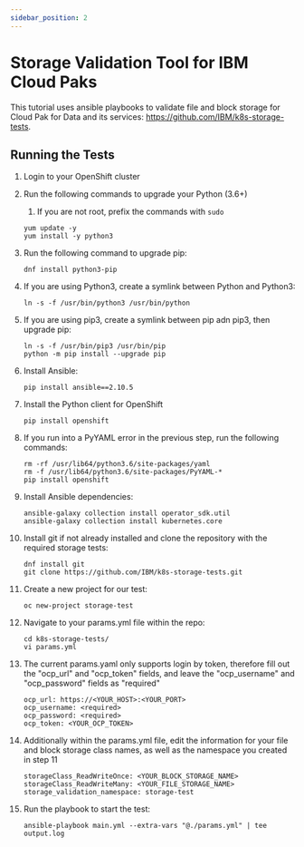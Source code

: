 ```yaml
---
sidebar_position: 2
---
```


# Storage Validation Tool for IBM Cloud Paks

This tutorial uses ansible playbooks to validate file and block storage for Cloud Pak for Data and its services: <https://github.com/IBM/k8s-storage-tests>.

## Running the Tests

1. Login to your OpenShift cluster

2. Run the following commands to upgrade your Python (3.6+)
   1. If you are not root, prefix the commands with `sudo`

   ```shell
   yum update -y
   yum install -y python3
   ```

3. Run the following command to upgrade pip:

   ```shell
   dnf install python3-pip
   ```

4. If you are using Python3, create a symlink between Python and Python3:

   ```shell
   ln -s -f /usr/bin/python3 /usr/bin/python
   ```

5. If you are using pip3, create a symlink between pip adn pip3, then upgrade pip:

   ```shell
   ln -s -f /usr/bin/pip3 /usr/bin/pip
   python -m pip install --upgrade pip
   ```

6. Install Ansible:

   ```shell
   pip install ansible==2.10.5
   ```

7. Install the Python client for OpenShift

   ```shell
   pip install openshift
   ```

8. If you run into a PyYAML error in the previous step, run the following commands:

   ```shell
   rm -rf /usr/lib64/python3.6/site-packages/yaml
   rm -f /usr/lib64/python3.6/site-packages/PyYAML-*
   pip install openshift
   ```

9. Install Ansible dependencies:

   ```shell
   ansible-galaxy collection install operator_sdk.util
   ansible-galaxy collection install kubernetes.core
   ```

10. Install git if not already installed and clone the repository with the required storage tests:

    ```shell
    dnf install git
    git clone https://github.com/IBM/k8s-storage-tests.git
    ```

11. Create a new project for our test:

    ```shell
    oc new-project storage-test
    ```

12. Navigate to your params.yml file within the repo:

    ```shell
    cd k8s-storage-tests/
    vi params.yml
    ```

13. The current params.yaml only supports login by token, therefore fill out the "ocp_url" and "ocp_token" fields, and leave the "ocp_username" and "ocp_password" fields as "required"

    ```shell
    ocp_url: https://<YOUR_HOST>:<YOUR_PORT>
    ocp_username: <required>
    ocp_password: <required>
    ocp_token: <YOUR_OCP_TOKEN>
    ```

14. Additionally within the params.yml file, edit the information for your file and block storage class names, as well as the namespace you created in step 11

    ```shell
    storageClass_ReadWriteOnce: <YOUR_BLOCK_STORAGE_NAME>
    storageClass_ReadWriteMany: <YOUR_FILE_STORAGE_NAME>
    storage_validation_namespace: storage-test
    ```

15. Run the playbook to start the test:

    ```shell
    ansible-playbook main.yml --extra-vars "@./params.yml" | tee output.log
    ```
